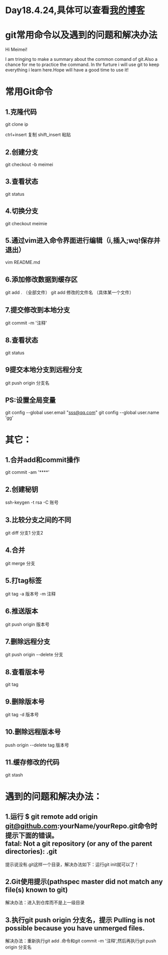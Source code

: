 # Day18.4.24,具体可以查看[我的博客](https://blog.csdn.net/u014229742)
git常用命令以及遇到的问题和解决办法
=======
Hi Meimei!

I am tringing to make a summary about the common comand of git.Also a chance for me to practice the command.
In thr furture i will use git to keep everything i learn here.Hope will have a good time to use it! 
>>>>>>>
常用Git命令
==========
1.克隆代码
----------
git clone ip

ctrl+insert 复制
shift_insert 粘贴


2.创建分支
----------
git checkout -b meimei

3.查看状态
----------
git status

4.切换分支
----------
git checkout meimie

5.通过vim进入命令界面进行编辑（i,插入;wq!保存并退出）
----------
vim README.md

6.添加修改数据到缓存区
----------
git add .               （全部文件）
git add 修改的文件名  （具体某一个文件）

7.提交修改到本地分支
----------
git commit -m '注释'

8.查看状态
----------
git status

9提交本地分支到远程分支
----------
git push origin 分支名

PS:设置全局变量
----------
git config --global user.email "sss@qq.com"
git config --global user.name 'gg'



其它：
========
1.合并add和commit操作
----------
git commit -am '****'

2.创建秘钥
----------
ssh-keygen -t rsa -C 账号

3.比较分支之间的不同
----------
git diff 分支1 分支2

4.合并
----------
git merge 分支

5.打tag标签
----------
git tag -a 版本号 -m 注释

6.推送版本
----------
git push origin 版本号

7.删除远程分支
----------
git push origin --delete 分支

8.查看版本号
----------
 git tag 

9.删除版本号
----------
 git tag -d 版本号


10.删除远程版本号
----------
 push origin --delete tag 版本号

11.缓存修改的代码
----------
 git stash

遇到的问题和解决办法：
===========
1.运行 $ git remote add origin git@github.com:yourName/yourRepo.git命令时提示下面的错误。<br>
fatal: Not a git repository (or any of the parent directories): .git
-----------------
提示说没有.git这样一个目录，解决办法如下：运行git init就可以了！




2.Git使用提示(pathspec master did not match any file(s) known to git)
----------
解决办法：进入到仓库而不是上一级目录




3.执行git push origin 分支名，提示 Pulling is not possible because you have unmerged files.
----------
解决办法：重新执行git add .命令和git commit -m '注释',然后再执行git push origin 分支名
